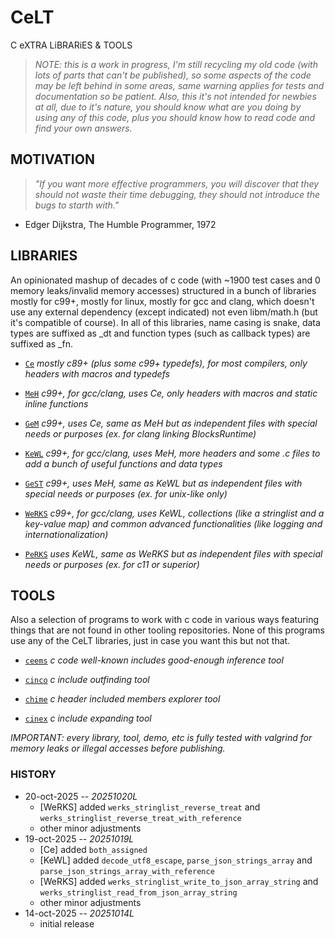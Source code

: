# CeLT

C eXTRA LiBRARiES & TOOLS

> *NOTE: this is a work in progress, I'm still recycling my old code (with lots of parts that can't be published), so some aspects of the code may be left behind in some areas, same warning applies for tests and documentation so be patient. Also, this it's not intended for newbies at all, due to it's nature, you should know what are you doing by using any of this code, plus you should know how to read code and find your own answers.*

## MOTIVATION
> *"If you want more effective programmers, you will discover that they should not waste their time debugging, they should not introduce the bugs to starth with."*
- Edger Dijkstra, The Humble Programmer, 1972

## LIBRARIES

An opinionated mashup of decades of c code (with ~1900 test cases and 0 memory leaks/invalid memory accesses) structured in a bunch of libraries mostly for c99+, mostly for linux, mostly for gcc and clang, which doesn't use any external dependency (except indicated) not even libm/math.h (but it's compatible of course).
In all of this libraries, name casing is snake, data types are suffixed as _dt and function types (such as callback types) are suffixed as _fn.

* [`Ce`](libs/docs/ce.md) *mostly c89+ (plus some c99+ typedefs), for most compilers, only headers with macros and typedefs*

* [`MeH`](libs/docs/meh.md) *c99+, for gcc/clang, uses Ce, only headers with macros and static inline functions*
* [`GeM`](libs/docs/gem.md) *c99+, uses Ce, same as MeH but as independent files with special needs or purposes (ex. for clang linking BlocksRuntime)*

* [`KeWL`](libs/docs/kewl.md) *c99+, for gcc/clang, uses MeH, more headers and some .c files to add a bunch of useful functions and data types*
* [`GeST`](libs/docs/gest.md) *c99+, uses MeH, same as KeWL but as independent files with special needs or purposes (ex. for unix-like only)*

* [`WeRKS`](libs/docs/werks.md) *c99+, for gcc/clang, uses KeWL, collections (like a stringlist and a key-value map) and common advanced functionalities (like logging and internationalization)*
* [`PeRKS`](libs/docs/perks.md) *uses KeWL, same as WeRKS but as independent files with special needs or purposes (ex. for c11 or superior)*

## TOOLS

Also a selection of programs to work with c code in various ways featuring things that are not found in other tooling repositories.
None of this programs use any of the CeLT libraries, just in case you want this but not that.

* [`ceems`](tools/docs/ceems.md) *c code well-known includes good-enough inference tool*

* [`cinco`](tools/docs/cinco.md) *c include outfinding tool*

* [`chime`](tools/docs/chime.md) *c header included members explorer tool*

* [`cinex`](tools/docs/cinex.md) *c include expanding tool*

*IMPORTANT: every library, tool, demo, etc is fully tested with valgrind for memory leaks or illegal accesses before publishing.*

### HISTORY

* 20-oct-2025 -- *20251020L*
	- [WeRKS] added `werks_stringlist_reverse_treat` and `werks_stringlist_reverse_treat_with_reference`
	- other minor adjustments
* 19-oct-2025 -- *20251019L*
	- [Ce] added `both_assigned`
	- [KeWL] added `decode_utf8_escape`, `parse_json_strings_array` and  `parse_json_strings_array_with_reference`
	- [WeRKS] added `werks_stringlist_write_to_json_array_string` and `werks_stringlist_read_from_json_array_string`
	- other minor adjustments
* 14-oct-2025 -- *20251014L*
	- initial release

